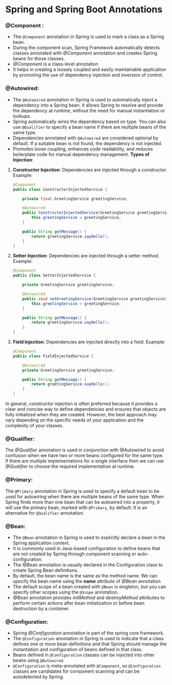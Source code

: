 # Spring and Spring Boot Annotations



### @Component : 
-   The `@Component` annotation in Spring is used to mark a class as a Spring bean.
- During the component scan, Spring Framework automatically detects classes annotated with _@Component_ annotation and creates Spring beans for those classes.
- _@Component_ is a class-level annotation
- It helps in creating a loosely coupled and easily maintainable application by promoting the use of dependency injection and inversion of control.

### @Autowired: 
- The `@Autowired` annotation in Spring is used to automatically inject a dependency into a Spring bean. It allows Spring to resolve and provide the dependency at runtime, without the need for manual instantiation or lookups.
- Spring automatically wires the dependency based on type. You can also use `@Qualifier` to specify a bean name if there are multiple beans of the same type.
- Dependencies annotated with `@Autowired` are considered optional by default. If a suitable bean is not found, the dependency is not injected.
- Promotes loose coupling, enhances code readability, and reduces boilerplate code for manual dependency management.
**Types of Injection**:
1. **Constructor Injection**: Dependencies are injected through a constructor.
Example: 
	``` java
	@Component
	public class ConstructorInjectedService {

	    private final GreetingService greetingService;

	    @Autowired
	    public ConstructorInjectedService(GreetingService greetingService) {
	        this.greetingService = greetingService;
	    }

	    public String getMessage() {
	        return greetingService.sayHello();
	    }
	}
	```
2. **Setter Injection**: Dependencies are injected through a setter method.
Example:
	```java
	@Component
	public class SetterInjectedService {

	    private GreetingService greetingService;

	    @Autowired
	    public void setGreetingService(GreetingService greetingService) {
	        this.greetingService = greetingService;
	    }

	    public String getMessage() {
	        return greetingService.sayHello();
	    }
	}
	```
3.  **Field Injection**: Dependencies are injected directly into a field.
Example: 
	```java
	@Component
	public class FieldInjectedService {

	    @Autowired
	    private GreetingService greetingService;

	    public String getMessage() {
	        return greetingService.sayHello();
	    }
	}
	```
In general, constructor injection is often preferred because it provides a clear and concise way to define dependencies and ensures that objects are fully initialized when they are created. However, the best approach may vary depending on the specific needs of your application and the complexity of your classes.	

### @Qualifier: 
The  _@Qualifier_  annotation is used in conjunction with  @Autowired to avoid confusion when we have two or more beans configured for the same type.
If there are multiple implementations for a single interface then we can use _@Qualifier_  to choose the required implementation at runtime.

### @Primary:
 The `@Primary` annotation in Spring is used to specify a default bean to be used for autowiring when there are multiple beans of the same type.
 When Spring finds more than one bean that can be autowired into a property, it will use the primary bean, marked with `@Primary`, by default.
 It is an alternative for `@Qualifier` annotation.

### @Bean:
- The `@Bean` annotation in Spring is used to explicitly declare a bean in the Spring application context.
- It is commonly used in Java-based configuration to define beans that are not created by Spring through component scanning or auto-configuration.
- The @Bean annotation is usually declared in the Configuration class to create Spring Bean definitions.
- By default, the bean name is the same as the method name. We can specify the bean name using the **name** attribute of _@Bean_ annotation
- The default scope of a bean created with `@Bean` is singleton, but you can specify other scopes using the `@Scope` annotation.
- @Bean annotation provides _initMethod_ and _destroyMethod_ attributes to perform certain actions after bean initialization or before bean destruction by a container.

### @Configuration:
- Spring _@Configuration_ annotation is part of the spring core framework.
-  The `@Configuration` annotation in Spring is used to indicate that a class defines one or more bean definitions and that Spring should manage the instantiation and configuration of beans defined in that class.
- Beans defined in `@Configuration` classes can be injected into other beans using `@Autowired`.
- `@Configuration` is meta-annotated with `@Component`, so `@Configuration` classes are candidates for component scanning and can be autodetected by Spring.
